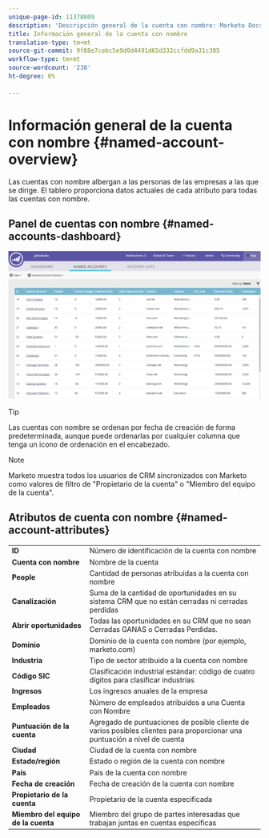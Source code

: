 ```yaml
---
unique-page-id: 11378809
description: 'Descripción general de la cuenta con nombre: Marketo Docs: Documentación del producto'
title: Información general de la cuenta con nombre
translation-type: tm+mt
source-git-commit: 9f88e7cebc5e9d0d4491d65d332ccfdd9a31c395
workflow-type: tm+mt
source-wordcount: '238'
ht-degree: 0%

---
```



# Información general de la cuenta con nombre {#named-account-overview}

Las cuentas con nombre albergan a las personas de las empresas a las que se dirige. El tablero proporciona datos actuales de cada atributo para todas las cuentas con nombre.

## Panel de cuentas con nombre {#named-accounts-dashboard}

![](assets/one.png)

>[!TIP]
>
>Las cuentas con nombre se ordenan por fecha de creación de forma predeterminada, aunque puede ordenarlas por cualquier columna que tenga un icono de ordenación en el encabezado.

>[!NOTE]
>
>Marketo muestra todos los usuarios de CRM sincronizados con Marketo como valores de filtro de &quot;Propietario de la cuenta&quot; o &quot;Miembro del equipo de la cuenta&quot;.

## Atributos de cuenta con nombre {#named-account-attributes}

<table> 
 <tbody> 
  <tr> 
   <td><strong>ID</strong></td> 
   <td>Número de identificación de la cuenta con nombre</td> 
  </tr> 
  <tr> 
   <td><strong>Cuenta con nombre</strong></td> 
   <td>Nombre de la cuenta</td> 
  </tr> 
  <tr> 
   <td><strong>People</strong></td> 
   <td>Cantidad de personas atribuidas a la cuenta con nombre</td> 
  </tr> 
  <tr> 
   <td><strong>Canalización</strong></td> 
   <td>Suma de la cantidad de oportunidades en su sistema CRM que no están cerradas ni cerradas perdidas</td> 
  </tr> 
  <tr> 
   <td><strong>Abrir oportunidades</strong></td> 
   <td>Todas las oportunidades en su CRM que no sean Cerradas GANAS o Cerradas Perdidas.</td> 
  </tr> 
  <tr> 
   <td><strong>Dominio</strong></td> 
   <td>Dominio de la cuenta con nombre (por ejemplo, marketo.com)</td> 
  </tr> 
  <tr> 
   <td><strong>Industria</strong></td> 
   <td>Tipo de sector atribuido a la cuenta con nombre</td> 
  </tr> 
  <tr> 
   <td><strong>Código SIC</strong></td> 
   <td><span><strong></strong>Clasificación  <strong></strong>industrial estándar:  <strong></strong>código de cuatro dígitos para clasificar industrias<br></span></td> 
  </tr> 
  <tr> 
   <td><strong>Ingresos</strong></td> 
   <td>Los ingresos anuales de la empresa</td> 
  </tr> 
  <tr> 
   <td><strong>Empleados</strong></td> 
   <td>Número de empleados atribuidos a una Cuenta con Nombre</td> 
  </tr> 
  <tr> 
   <td colspan="1"><strong>Puntuación de la cuenta</strong></td> 
   <td colspan="1">Agregado de puntuaciones de posible cliente de varios posibles clientes para proporcionar una puntuación a nivel de cuenta</td> 
  </tr> 
  <tr> 
   <td colspan="1"><strong>Ciudad</strong></td> 
   <td colspan="1">Ciudad de la cuenta con nombre</td> 
  </tr> 
  <tr> 
   <td colspan="1"><strong>Estado/región</strong></td> 
   <td colspan="1">Estado o región de la cuenta con nombre</td> 
  </tr> 
  <tr> 
   <td colspan="1"><strong>País</strong></td> 
   <td colspan="1">País de la cuenta con nombre</td> 
  </tr> 
  <tr> 
   <td colspan="1"><strong>Fecha de creación</strong></td> 
   <td colspan="1">Fecha de creación de la cuenta con nombre</td> 
  </tr> 
  <tr> 
   <td colspan="1"><strong>Propietario de la cuenta</strong></td> 
   <td colspan="1">Propietario de la cuenta especificada</td> 
  </tr> 
  <tr> 
   <td colspan="1"><strong>Miembro del equipo de la cuenta</strong></td> 
   <td colspan="1">Miembro del grupo de partes interesadas que trabajan juntas en cuentas específicas</td> 
  </tr> 
 </tbody> 
</table>
